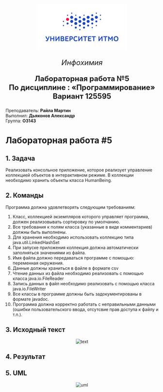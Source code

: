 <p align="center">
  <img src="./src/main/resources/Picture1.png"  alt="logo"/>
</p>
<p align="center" style ="font-size: 24px"><em>Инфохимия</em></p>

<p align="center" style ="font-size: 24px"><strong>Лабораторная работа №5 </br>
По дисциплине : «Программирование»</br>
Вариант 125595</strong>
</p>
<p align="left">Преподаватель: <strong>Райла Мартин</strong></br>
Выполнил: <strong>Дьяконов Александр</strong></br>
Группа: <strong>O3143</strong>
</p>

# Лабораторная работа #5

## 1. Задача
Реализовать консольное приложение, которое реализует управление коллекцией объектов в интерактивном режиме. В коллекции необходимо хранить объекты класса HumanBeing.
## 2. Команды
Программа должна удовлетворять следующим требованиям:

1. Класс, коллекцией экземпляров которого управляет программа, должен реализовывать сортировку по умолчанию.
2. Все требования к полям класса (указанные в виде комментариев) должны быть выполнены.
3. Для хранения необходимо использовать коллекцию типа java.util.LinkedHashSet
4. При запуске приложения коллекция должна автоматически заполняться значениями из файла.
5. Имя файла должно передаваться программе с помощью: переменная окружения.
6. Данные должны храниться в файле в формате csv
7. Чтение данных из файла необходимо реализовать с помощью класса java.io.FileReader
8. Запись данных в файл необходимо реализовать с помощью класса java.io.FileWriter
9. Все классы в программе должны быть задокументированы в формате javadoc.
10. Программа должна корректно работать с неправильными данными (ошибки пользовательского ввода, отсутсвие прав доступа к файлу и т.п.).

## 3. Исходный текст
<p align="center">
  <img src="./src/main/resources/text.jpg"  alt="text"/>
</p>

## 4. Результат
<p align="left">


## 5. UML
<p align="center">
  <img src="./src/main/resources/lab5.svg"  alt="uml"/>
</p>
